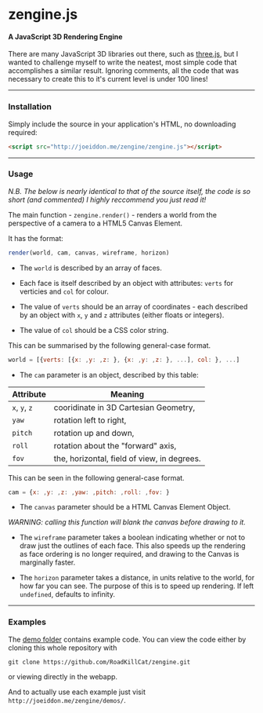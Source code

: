 zengine.js
==========

#### A JavaScript 3D Rendering Engine

There are many JavaScript 3D libraries out there, such as [three.js](https://threejs.org/), but I wanted to challenge myself to write the neatest, most simple code that accomplishes a similar result. Ignoring comments, all the code that was necessary to create this to it's current level is under 100 lines!

---

### Installation

Simply include the source in your application's HTML, no downloading required:

```html
<script src="http://joeiddon.me/zengine/zengine.js"></script>
```

---

### Usage

*N.B. The below is nearly identical to that of the source itself, the code is so short (and commented) I highly reccommend you just read it!*

The main function - `zengine.render()` - renders a world from the perspective of a camera to a HTML5 Canvas Element.

It has the format:

```javascript
render(world, cam, canvas, wireframe, horizon)
```

- The `world` is described by an array of faces.

 - Each face is itself described by an object with attributes: `verts` for verticies and `col` for colour.

 - The value of `verts` should be an array of coordinates - each described by an object with `x`, `y` and `z` attributes (either floats or integers).

 - The value of `col` should be a CSS color string.

 This can be summarised by the following general-case format.

```javascript
world = [{verts: [{x: ,y: ,z: }, {x: ,y: ,z: }, ...], col: }, ...]
```

- The `cam` parameter is an object, described by this table:

Attribute | Meaning
------- | -------------------------------------
`x`, `y`, `z` | cooridinate in 3D Cartesian Geometry,
`yaw`         | rotation left to right,
`pitch`       | rotation up and down,
`roll`        | rotation about the "forward" axis,
`fov`         | the, horizontal, field of view, in degrees.

 This can be seen in the following general-case format.

```javascript 
cam = {x: ,y: ,z: ,yaw: ,pitch: ,roll: ,fov: }
```

- The `canvas` parameter should be a HTML Canvas Element Object.

 *WARNING: calling this function will blank the canvas before drawing to it.*

- The `wireframe` parameter takes a boolean indicating whether or not to draw just the outlines of each face. This also speeds up the rendering as face ordering is no longer required, and drawing to the Canvas is marginally faster.

- The `horizon` parameter takes a distance, in units relative to the world, for how far you can see. The purpose of this is to speed up rendering. If left `undefined`, defaults to infinity.

---

### Examples

The [demo folder](https://github.com/RoadKillCat/zengine/tree/master/demos) contains example code. You can view the code either by cloning this whole repository with

```
git clone https://github.com/RoadKillCat/zengine.git
```

or viewing directly in the webapp.

And to actually use each example just visit `http://joeiddon.me/zengine/demos/`.
